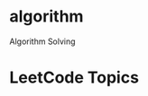 # algorithm
Algorithm Solving


<!---LeetCode Topics Start-->
# LeetCode Topics

<!---LeetCode Topics End-->
